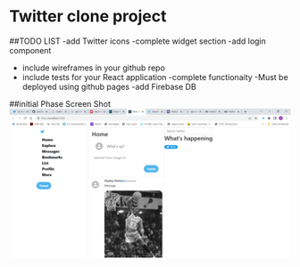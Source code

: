 # Twitter clone project

##TODO LIST
-add Twitter icons
-complete widget section
-add login component

- include wireframes in your github repo
- include tests for your React application
  -complete functionaity
  -Must be deployed using github pages
  -add Firebase DB

##initial Phase Screen Shot
![alt text](Initial-phase-screenshot.jpg)
